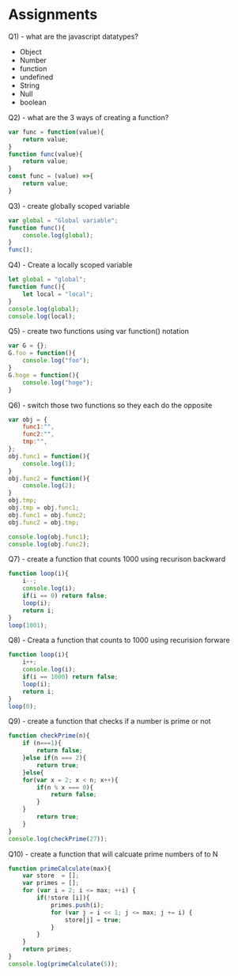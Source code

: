 # Assignments



Q1) - what are the javascript datatypes?

- Object
- Number
- function
- undefined
- String
- Null
- boolean

Q2) - what are the 3 ways of creating a function?

```JavaScript
var func = function(value){
    return value;
}
function func(value){
    return value;
}
const func = (value) =>{
    return value;
}
```

Q3) - create globally scoped variable

```JavaScript
var global = "Global variable";
function func(){
    console.log(global);
}
func();
```

Q4) - Create a locally scoped variable

```JavaScript
let global = "global";
function func(){
	let local = "local";
}
console.log(global);
console.log(local);
```

Q5) - create two functions using var function() notation

```JavaScript
var G = {};
G.foo = function(){
    console.log("foo");
}
G.hoge = function(){
    console.log("hoge");
}
```

Q6) - switch those two functions so they each do the opposite

```JavaScript
var obj = {
	func1:"",
	func2:"",
	tmp:"",
};
obj.func1 = function(){
	console.log(1);
}
obj.func2 = function(){
	console.log(2);
}
obj.tmp;
obj.tmp = obj.func1;
obj.func1 = obj.func2;
obj.func2 = obj.tmp;

console.log(obj.func1);
console.log(obj.func2);
```

Q7) - create a function that counts 1000 using recurison backward

```JavaScript
function loop(i){
    i--;
    console.log(i);
    if(i == 0) return false;
    loop(i);
    return i;
}
loop(1001);
```



Q8) - Creata a function that counts to 1000 using recurision forware

```JavaScript
function loop(i){
    i++;
    console.log(i);
    if(i == 1000) return false;
    loop(i);
    return i;
}
loop(0);
```

Q9) - create a function that checks if a number is prime or not

```JavaScript
function checkPrime(n){
	if (n===1){
		return false;
	}else if(n === 2){
		return true;
	}else{
	for(var x = 2; x < n; x++){
		if(n % x === 0){
			return false;
		}
	}
		return true;  
	}
}
console.log(checkPrime(27));
```



Q10) - create a function that will calcuate prime numbers of to N

```JavaScript
function primeCalculate(max){
    var store  = [];
    var primes = [];
    for (var i = 2; i <= max; ++i) {
        if(!store [i]){
            primes.push(i);
            for (var j = i << 1; j <= max; j += i) {
                store[j] = true;
            }
        }
    }
    return primes;
}
console.log(primeCalculate(5));
```


